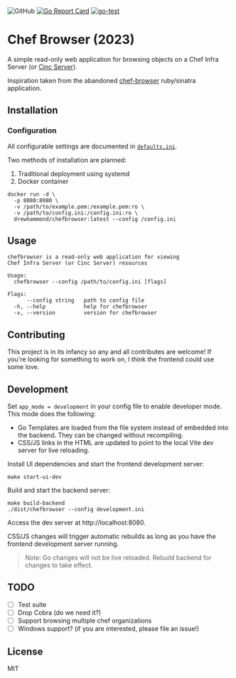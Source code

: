 ![GitHub](https://img.shields.io/github/license/drewhammond/chefbrowser)
[![Go Report Card](https://goreportcard.com/badge/github.com/drewhammond/chefbrowser)](https://goreportcard.com/report/github.com/drewhammond/chefbrowser)
[![go-test](https://github.com/drewhammond/chefbrowser/actions/workflows/go-test.yml/badge.svg)](https://github.com/drewhammond/chefbrowser/actions/workflows/go-test.yml)

# Chef Browser (2023)

A simple read-only web application for browsing objects on a Chef Infra Server (or [Cinc Server](https://cinc.sh/)).

Inspiration taken from the abandoned [chef-browser](https://github.com/3ofcoins/chef-browser) ruby/sinatra application.

## Installation

### Configuration

All configurable settings are documented in [`defaults.ini`](defaults.ini).

Two methods of installation are planned:

1. Traditional deployment using systemd
2. Docker container

```shell
docker run -d \
  -p 8080:8080 \
  -v /path/to/example.pem:/example.pem:ro \
  -v /path/to/config.ini:/config.ini:ro \
  drewhammond/chefbrowser:latest --config /config.ini
```

## Usage

```
chefbrowser is a read-only web application for viewing
Chef Infra Server (or Cinc Server) resources

Usage:
  chefbrowser --config /path/to/config.ini [flags]

Flags:
      --config string   path to config file
  -h, --help            help for chefbrowser
  -v, --version         version for chefbrowser
```

## Contributing

This project is in its infancy so any and all contributes are welcome! If you're looking for something to work on,
I think the frontend could use some love.

## Development

Set `app_mode = development` in your config file to enable developer mode. This mode does the following:

- Go Templates are loaded from the file system instead of embedded into the backend. They can be changed without recompiling.
- CSS/JS links in the HTML are updated to point to the local Vite dev server for live reloading.

Install UI dependencies and start the frontend development server:

```shell
make start-ui-dev
```

Build and start the backend server:

```shell
make build-backend
./dist/chefbrowser --config development.ini
```

Access the dev server at http://localhost:8080.

CSS/JS changes will trigger automatic rebuilds
as long as you have the frontend development server running.

>Note: Go changes will not be live reloaded. Rebuild backend for changes to take effect.

## TODO

- [ ] Test suite
- [ ] Drop Cobra (do we need it?)
- [ ] Support browsing multiple chef organizations
- [ ] Windows support? (if you are interested, please file an issue!)

## License

MIT
